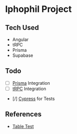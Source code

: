 # Iphophil Project

## Tech Used

- Angular
- tRPC
- Prisma
- Supabase

## Todo

- [ ] [Prisma](https://www.prisma.io/) Integration
- [ ] [tRPC](https://trpc.io/) Integration
- [/] [Cypress](https://www.cypress.io/) for Tests

## References

- [Table Test](https://glebbahmutov.com/blog/cy-table/)
